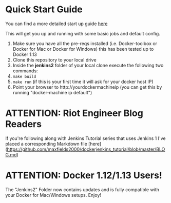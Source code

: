 # Quick Start Guide

You can find a more detailed start up guide [here](https://github.com/maxfields2000/dockerjenkins_tutorial/blob/master/jenkins2/README.md)

This will get you up and running with some basic jobs and default config.

1. Make sure you have all the pre-reqs installed (i.e. Docker-toolbox or Docker for Mac or Docker for Windows) this has been tested up to Docker 1.13
2. Clone this repository to your local drive
3. Inside the **jenkins2** folder of your local clone execute the following two commands:
  1. `make build`
  2. `make run` (if this is your first time it will ask for your docker host IP)
4. Point your browser to http://yourdockermachineip (you can get this by running "docker-machine ip default")

# ATTENTION: Riot Engineer Blog Readers

If you're following along with Jenkins Tutorial series that uses Jenkins 1 I've placed a corresponding Markdown file [here]
(https://github.com/maxfields2000/dockerjenkins_tutorial/blob/master/BLOG.md)


# ATTENTION: Docker 1.12/1.13 Users!

The "Jenkins2" Folder now contains updates and is fully compatible with your Docker for Mac/Windows setups. Enjoy!





